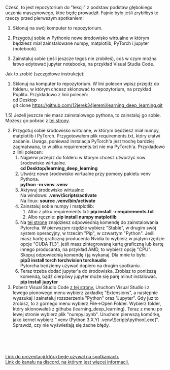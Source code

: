 Cześć, to jest repozytorium do "lekcji" z podstaw podstaw głębokiego uczenia maszynowego, któe będę prowadził. Fajnie było jeśli zrybiłbyś te rzeczy przed pierwszym spotkaniem:

1) Sklonuj na swój komputer to repozytorium.

2) Przygotuj sobie w Pythonie nowe środowisko wirtualne w którym będziesz miał zainstalowane numpy, matplotlib, PyTorch i jupyter (notebook).

3) Zainstaluj sobie (jeśli jeszcze tegoś nie zrobiłeś), coś w czym można łatwo edytować jupyter notebooks, na przykład Visual Studia Code.

Jak to zrobić (szczgółowe instrukcje):

1) Sklonuj na komputer to repozytorium. W lini polecen wpisz przejdz do folderu, w którym chcesz sklonować to repozytorium, na przykład Puplitu. Przykładowo z linii poleceń:<br>
 cd Desktop <br>
 git clone https://github.com/12jerek34jeremi/learning_deep_learning.git <br>

1.5) Jeżeli jeszcze nie masz zainstalowego pythona, to zainstaluj go sobie. Możesz go pobrac z <a href="https://www.python.org/downloads/release/python-3913">tej strony</a>.

2) Przygotuj sobie środowisko wirtulane, w którym będziesz miał numpy, matplotlib i PyTorch. Przygotowałem plik requirements.txt, który ułatwi zadanie. Uwaga, ponieważ instalacja PyTorch'a jest trochę bardziej zagmatwana, to w pliku requirements.txt nie ma PyTorch'a. Przykładowo z linii polecen:
   1) Najperw przejdz do folderu w którym chcesz utworzyć now środowisko wirtualne. <br>
        <b>cd Desktop/learning_deep_learning</b>
   2) Utwórz nowe środowisko wirtualne przy pomocy pakietu venv Pythona. <br>
      <b>python -m venv .venv</b>
   3) Aktywuj środowisko wirtualne:<br>
      Na windows: <b>.venv\Scripts\activate<br></b>
      Na linux: <b>source .venv/bin/activate</b><br>
   4) Zainstaluj sobie numpy i matplotlib:
      1) Albo z pliku requirements.txt:  <b>pip install -r requirements.txt</b> <br>
      2) Albo ręcznie: <b>pip install numpy matplotlib</b>
   5) Na <a href="https://pytorch.org/">tej strone</a> znajdziesz odpowiednią komendę do zainstalowania Pytorcha. W pierwszym rzędzie wybierz "Stable", w drugim swój system operacyjny, w trzecim "Pip", w czwartym "Python". Jeśli masz kartę graficzną producenta Nvidia to wybierz w piątym rzędzie opcje "CUDA 11.3", jeśli masz zintegrowaną kartę graficzną lub kartę innego producanta, na przykład AMD, to wybierz opcję "CPU". Skopuj odpowiednią komendę i ją wykanaj. Dla mnie to było:<br>
      <b>pip3 install torch torchvision torchaudio</b><br>
     Pytorcha będziemy używać dopiero na drugim spotkaniu.
   6) Teraz trzeba dodać jupyter'a do środowiska. Zrobisz to poniższą komendą, bądź cierpliwy jupyter może się parę minut instalować. <br>
    <b>pip install jupyter</b>
3) Poberz Visual Studio Code <a href="https://code.visualstudio.com/download">z tej strony.</a> Uruchom Visual Studio i z lewego pionowego menu wybierz zakładkę "Extensions", a następnie wyszukaj i zainstaluj rozszerzenia "Python" oraz "Jupyter". Gdy juz to zrobisz, to z górnego menu wybierz File->Open Folder. Wybierz folder, który sklonowałeś z githuba (learning_deep_learning). Teraz z menu po lewej stronie wybierz plik "numpy.ipynb". Uruchom pierwszą komórkę, jako kernel wybierz ".venv (Python 3.X.Y) .venv\Scripts\python[.exe]". Sprawdź, czy nie wyświetlają się żadne błędy.
<br>
<br>
<br>
<br>
<a href = "https://docs.google.com/presentation/d/1DOKdcR1Zl3T95eQKt2Pw6XzmVOncgPz4THhCsVtyN1E/edit?usp=sharing">Link do prezentacji którą będę używał na spotkaniach.</a><br>
<a href="https://discord.gg/7VngznpC">Link do kanału na discord, na którym jest więcej informacji.</a>

